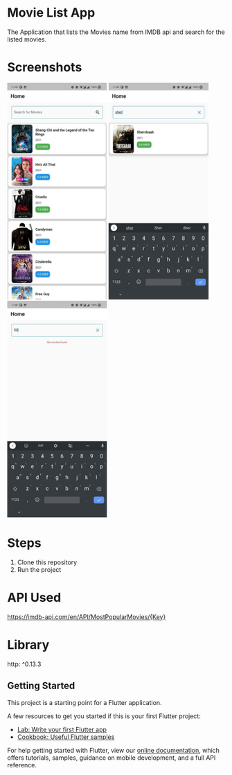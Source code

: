 # Movie List App

The Application that lists the Movies name from IMDB api and search for the listed movies.

# Screenshots
<img src="./img/list_movies.jpg" height="500em" />
<img src="./img/search_movie.jpg" height="500em" />
<img src="./img/error_msg.jpg" height="500em" />


# Steps
1. Clone this repository
2. Run the project

# API Used
https://imdb-api.com/en/API/MostPopularMovies/{Key}

# Library
http: ^0.13.3
## Getting Started

This project is a starting point for a Flutter application.

A few resources to get you started if this is your first Flutter project:

- [Lab: Write your first Flutter app](https://flutter.dev/docs/get-started/codelab)
- [Cookbook: Useful Flutter samples](https://flutter.dev/docs/cookbook)

For help getting started with Flutter, view our
[online documentation](https://flutter.dev/docs), which offers tutorials,
samples, guidance on mobile development, and a full API reference.
